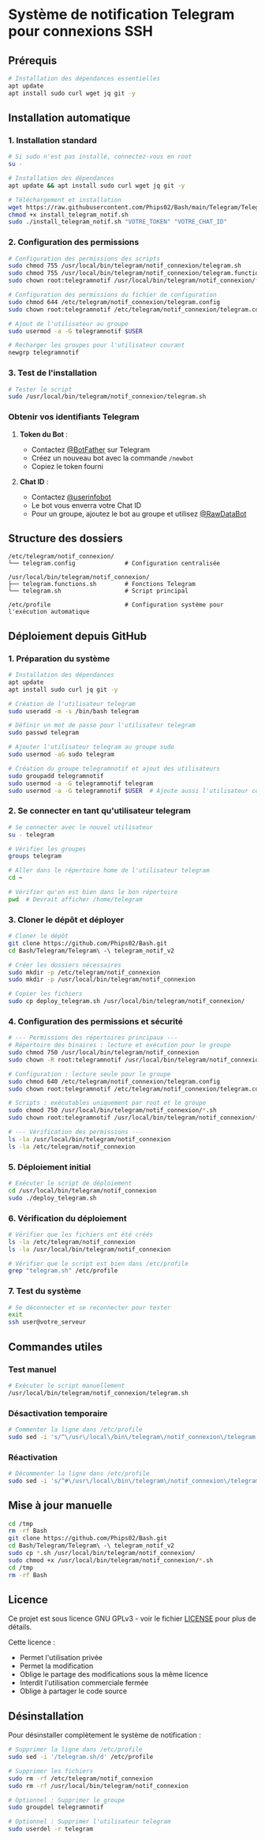 # Système de notification Telegram pour connexions SSH

## Prérequis
```bash
# Installation des dépendances essentielles
apt update
apt install sudo curl wget jq git -y
```

## Installation automatique

### 1. Installation standard
```bash
# Si sudo n'est pas installé, connectez-vous en root
su -

# Installation des dépendances
apt update && apt install sudo curl wget jq git -y

# Téléchargement et installation
wget https://raw.githubusercontent.com/Phips02/Bash/main/Telegram/Telegram%20-%20telegram_notif_v2/install_telegram_notif.sh
chmod +x install_telegram_notif.sh
sudo ./install_telegram_notif.sh "VOTRE_TOKEN" "VOTRE_CHAT_ID"
```

### 2. Configuration des permissions
```bash
# Configuration des permissions des scripts
sudo chmod 755 /usr/local/bin/telegram/notif_connexion/telegram.sh
sudo chmod 755 /usr/local/bin/telegram/notif_connexion/telegram.functions.sh
sudo chown root:telegramnotif /usr/local/bin/telegram/notif_connexion/*.sh

# Configuration des permissions du fichier de configuration
sudo chmod 644 /etc/telegram/notif_connexion/telegram.config
sudo chown root:telegramnotif /etc/telegram/notif_connexion/telegram.config

# Ajout de l'utilisateur au groupe
sudo usermod -a -G telegramnotif $USER

# Recharger les groupes pour l'utilisateur courant
newgrp telegramnotif
```

### 3. Test de l'installation
```bash
# Tester le script
sudo /usr/local/bin/telegram/notif_connexion/telegram.sh
```

### Obtenir vos identifiants Telegram

1. **Token du Bot** :
   - Contactez [@BotFather](https://t.me/botfather) sur Telegram
   - Créez un nouveau bot avec la commande `/newbot`
   - Copiez le token fourni

2. **Chat ID** :
   - Contactez [@userinfobot](https://t.me/userinfobot)
   - Le bot vous enverra votre Chat ID
   - Pour un groupe, ajoutez le bot au groupe et utilisez [@RawDataBot](https://t.me/RawDataBot)

## Structure des dossiers
```
/etc/telegram/notif_connexion/
└── telegram.config              # Configuration centralisée

/usr/local/bin/telegram/notif_connexion/
├── telegram.functions.sh        # Fonctions Telegram
└── telegram.sh                  # Script principal

/etc/profile                     # Configuration système pour l'exécution automatique
```

## Déploiement depuis GitHub

### 1. Préparation du système
```bash
# Installation des dépendances
apt update
apt install sudo curl jq git -y

# Création de l'utilisateur telegram
sudo useradd -m -s /bin/bash telegram

# Définir un mot de passe pour l'utilisateur telegram
sudo passwd telegram

# Ajouter l'utilisateur telegram au groupe sudo
sudo usermod -aG sudo telegram

# Création du groupe telegramnotif et ajout des utilisateurs
sudo groupadd telegramnotif
sudo usermod -a -G telegramnotif telegram
sudo usermod -a -G telegramnotif $USER  # Ajoute aussi l'utilisateur courant
```

### 2. Se connecter en tant qu'utilisateur telegram
```bash
# Se connecter avec le nouvel utilisateur
su - telegram

# Vérifier les groupes
groups telegram

# Aller dans le répertoire home de l'utilisateur telegram
cd ~

# Vérifier qu'on est bien dans le bon répertoire
pwd  # Devrait afficher /home/telegram
```

### 3. Cloner le dépôt et déployer
```bash
# Cloner le dépôt
git clone https://github.com/Phips02/Bash.git
cd Bash/Telegram/Telegram\ -\ telegram_notif_v2

# Créer les dossiers nécessaires
sudo mkdir -p /etc/telegram/notif_connexion
sudo mkdir -p /usr/local/bin/telegram/notif_connexion

# Copier les fichiers
sudo cp deploy_telegram.sh /usr/local/bin/telegram/notif_connexion/
```

### 4. Configuration des permissions et sécurité
```bash
# --- Permissions des répertoires principaux ---
# Répertoire des binaires : lecture et exécution pour le groupe
sudo chmod 750 /usr/local/bin/telegram/notif_connexion
sudo chown -R root:telegramnotif /usr/local/bin/telegram/notif_connexion

# Configuration : lecture seule pour le groupe
sudo chmod 640 /etc/telegram/notif_connexion/telegram.config
sudo chown root:telegramnotif /etc/telegram/notif_connexion/telegram.config

# Scripts : exécutables uniquement par root et le groupe
sudo chmod 750 /usr/local/bin/telegram/notif_connexion/*.sh
sudo chown root:telegramnotif /usr/local/bin/telegram/notif_connexion/*.sh

# --- Vérification des permissions ---
ls -la /usr/local/bin/telegram/notif_connexion
ls -la /etc/telegram/notif_connexion
```

### 5. Déploiement initial
```bash
# Exécuter le script de déploiement
cd /usr/local/bin/telegram/notif_connexion
sudo ./deploy_telegram.sh
```

### 6. Vérification du déploiement
```bash
# Vérifier que les fichiers ont été créés
ls -la /etc/telegram/notif_connexion
ls -la /usr/local/bin/telegram/notif_connexion

# Vérifier que le script est bien dans /etc/profile
grep "telegram.sh" /etc/profile
```

### 7. Test du système
```bash
# Se déconnecter et se reconnecter pour tester
exit
ssh user@votre_serveur
```

## Commandes utiles

### Test manuel
```bash
# Exécuter le script manuellement
/usr/local/bin/telegram/notif_connexion/telegram.sh
```

### Désactivation temporaire
```bash
# Commenter la ligne dans /etc/profile
sudo sed -i 's/^\/usr\/local\/bin\/telegram\/notif_connexion\/telegram.sh/#&/' /etc/profile
```

### Réactivation
```bash
# Décommenter la ligne dans /etc/profile
sudo sed -i 's/^#\/usr\/local\/bin\/telegram\/notif_connexion\/telegram.sh/\/usr\/local\/bin\/telegram\/notif_connexion\/telegram.sh/' /etc/profile
```

## Mise à jour manuelle
```bash
cd /tmp
rm -rf Bash
git clone https://github.com/Phips02/Bash.git
cd Bash/Telegram/Telegram\ -\ telegram_notif_v2
sudo cp *.sh /usr/local/bin/telegram/notif_connexion/
sudo chmod +x /usr/local/bin/telegram/notif_connexion/*.sh
cd /tmp
rm -rf Bash
```

## Licence
Ce projet est sous licence GNU GPLv3 - voir le fichier [LICENSE](LICENSE) pour plus de détails.

Cette licence :
- Permet l'utilisation privée
- Permet la modification
- Oblige le partage des modifications sous la même licence
- Interdit l'utilisation commerciale fermée
- Oblige à partager le code source 

## Désinstallation

Pour désinstaller complètement le système de notification :

```bash
# Supprimer la ligne dans /etc/profile
sudo sed -i '/telegram.sh/d' /etc/profile

# Supprimer les fichiers
sudo rm -rf /etc/telegram/notif_connexion
sudo rm -rf /usr/local/bin/telegram/notif_connexion

# Optionnel : Supprimer le groupe
sudo groupdel telegramnotif

# Optionnel : Supprimer l'utilisateur telegram
sudo userdel -r telegram
``` 